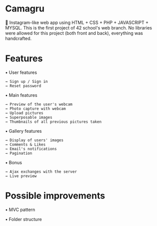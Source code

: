 # Camagru
📸 Instagram-like web app using HTML + CSS + PHP + JAVASCRIPT + MYSQL. This is the first project of 42 school's web branch. 
No libraries were allowed for this project (both front and back), everything was handcrafted.

# Features
  • User features
	
    → Sign up / Sign in
    → Reset password
		
  • Main features
	
    → Preview of the user's webcam
    → Photo capture with webcam
    → Upload pictures
    → Superposable images
    → Thumbnails of all previous pictures taken
    
  • Gallery features
	
    → Display of users' images
    → Comments & Likes
    → Email's notifications
    → Pagination
   
  • Bonus
	
    → Ajax exchanges with the server
    → Live preview

# Possible improvements
  • MVC pattern
  
  • Folder structure
  
